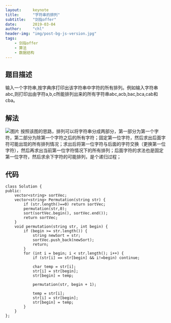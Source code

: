 ```yaml
---
layout:     keynote
title:      "字符串的排列"
subtitle:   "剑指offer"
date:       2019-03-04
author:     "chl"
header-img: "img/post-bg-js-version.jpg"
tags:
    - 剑指offer
    - 算法
    - 数据结构
---
```


## 题目描述
输入一个字符串,按字典序打印出该字符串中字符的所有排列。例如输入字符串abc,则打印出由字符a,b,c所能排列出来的所有字符串abc,acb,bac,bca,cab和cba。
## 解法
![图片](https://note.youdao.com/yws/public/resource/9e49464400d54d5c5269cfb382c5f61f/xmlnote/B2B34DC0E06E4F708D92F65F055E47F0/4262)
按照该图的思路，排列可以将字符串分成两部分，第一部分为第一个字符，第二部分为除第一个字符之后的所有字符；固定第一位字符，然后求出后面字符可能出现的所有排列情况；求出后将第一位字符与后面的字符交换（更换第一位字符），然后再求出当前第一位字符情况下的所有排列；后面字符的求法也是固定第一位字符，然后求余下字符的可能排列，是个递归过程；

## 代码
```
class Solution {
public:
    vector<string> sortVec;
    vector<string> Permutation(string str) {
        if (str.length()==0) return sortVec;
        permutation(str,0);
        sort(sortVec.begin(), sortVec.end());
        return sortVec;
    }
    void permutation(string str, int begin) {
        if (begin >= str.length()) {
            string newSort = str;
            sortVec.push_back(newSort);
            return;
        }
        for (int i = begin; i < str.length(); i++) {
            if (str[i] == str[begin] && i!=begin) continue;

            char temp = str[i];
            str[i] = str[begin];
            str[begin] = temp;

            permutation(str, begin + 1);

            temp = str[i];
            str[i] = str[begin];
            str[begin] = temp;
        }
    }
};
```
